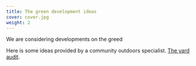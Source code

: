 ```yaml
---
title: The green development ideas
cover: cover.jpg
weight: 2
---
```


We are considering developments on the greed

<!--more-->

Here is some ideas provided by a community outdoors specialist. [The yard audit](./the-yard-audit.pdf).